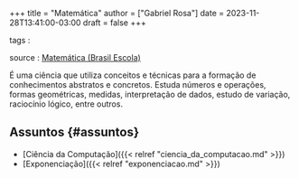 +++
title = "Matemática"
author = ["Gabriel Rosa"]
date = 2023-11-28T13:41:00-03:00
draft = false
+++

tags
:


source
: [Matemática (Brasil Escola)](https://brasilescola.uol.com.br/matematica)

É uma ciência que utiliza conceitos e técnicas para a formação de conhecimentos abstratos e concretos. Estuda números e operações, formas geométricas, medidas, interpretação de dados, estudo de variação, raciocínio lógico, entre outros.


## Assuntos {#assuntos}

-   [Ciência da Computação]({{< relref "ciencia_da_computacao.md" >}})
-   [Exponenciação]({{< relref "exponenciacao.md" >}})
